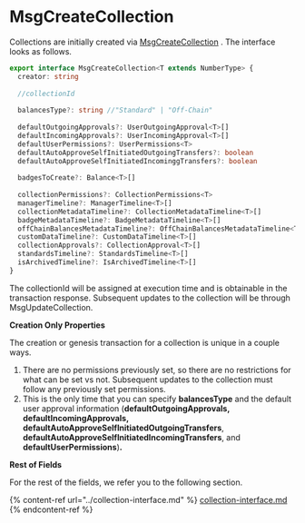 # MsgCreateCollection

Collections are initially created via [MsgCreateCollection](https://bitbadges.github.io/bitbadgesjs/packages/proto/docs/interfaces/MsgCreateCollection.html) . The interface looks as follows.&#x20;

```typescript
export interface MsgCreateCollection<T extends NumberType> {
  creator: string
  
  //collectionId
  
  balancesType?: string //"Standard" | "Off-Chain"
  
  defaultOutgoingApprovals?: UserOutgoingApproval<T>[]
  defaultIncomingApprovals?: UserIncomingApproval<T>[]
  defaultUserPermissions?: UserPermissions<T>
  defaultAutoApproveSelfInitiatedOutgoingTransfers?: boolean
  defaultAutoApproveSelfInitiatedIncominggTransfers?: boolean
  
  badgesToCreate?: Balance<T>[]
  
  collectionPermissions?: CollectionPermissions<T>
  managerTimeline?: ManagerTimeline<T>[]
  collectionMetadataTimeline?: CollectionMetadataTimeline<T>[]
  badgeMetadataTimeline?: BadgeMetadataTimeline<T>[]
  offChainBalancesMetadataTimeline?: OffChainBalancesMetadataTimeline<T>[]
  customDataTimeline?: CustomDataTimeline<T>[]
  collectionApprovals?: CollectionApproval<T>[]
  standardsTimeline?: StandardsTimeline<T>[]
  isArchivedTimeline?: IsArchivedTimeline<T>[]
}
```

The collectionId will be assigned at execution time and is obtainable in the transaction response. Subsequent updates to the collection will be through MsgUpdateCollection.

**Creation Only Properties**

The creation or genesis transaction for a collection is unique in a couple ways.

1. There are no permissions previously set, so there are no restrictions for what can be set vs not. Subsequent updates to the collection must follow any previously set permissions.
2. This is the only time that you can specify **balancesType** and the default user approval information (**defaultOutgoingApprovals, defaultIncomingApprovals, defaultAutoApproveSelfInitiatedOutgoingTransfers**, **defaultAutoApproveSelfInitiatedIncomingTransfers**, and **defaultUserPermissions**)**.**&#x20;

**Rest of Fields**

For the rest of the fields, we refer you to the following section.

{% content-ref url="../collection-interface.md" %}
[collection-interface.md](../collection-interface.md)
{% endcontent-ref %}

